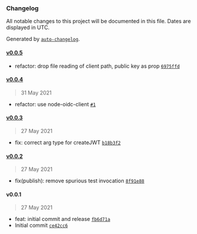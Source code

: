 ### Changelog

All notable changes to this project will be documented in this file. Dates are displayed in UTC.

Generated by [`auto-changelog`](https://github.com/CookPete/auto-changelog).

#### [v0.0.5](https://github.com/opengovsg/sgid-client/compare/v0.0.4...v0.0.5)

- refactor: drop file reading of client path, public key as prop [`6975ffd`](https://github.com/opengovsg/sgid-client/commit/6975ffda2f679d2940599f8297bd8a2f07a5cb73)

#### [v0.0.4](https://github.com/opengovsg/sgid-client/compare/v0.0.3...v0.0.4)

> 31 May 2021

- refactor: use node-oidc-client [`#1`](https://github.com/opengovsg/sgid-client/pull/1)

#### [v0.0.3](https://github.com/opengovsg/sgid-client/compare/v0.0.2...v0.0.3)

> 27 May 2021

- fix: correct arg type for createJWT [`b18b3f2`](https://github.com/opengovsg/sgid-client/commit/b18b3f207a596fd8420cae7ce3f44115d9c55376)

#### [v0.0.2](https://github.com/opengovsg/sgid-client/compare/v0.0.1...v0.0.2)

> 27 May 2021

- fix(publish): remove spurious test invocation [`8f91e88`](https://github.com/opengovsg/sgid-client/commit/8f91e880112bcd6b48a70a8fed7cac3aa29c4235)

#### v0.0.1

> 27 May 2021

- feat: initial commit and release [`fb6d71a`](https://github.com/opengovsg/sgid-client/commit/fb6d71a82af04c56a895c5e62a14c805f56173a0)
- Initial commit [`ce42cc6`](https://github.com/opengovsg/sgid-client/commit/ce42cc634cc6b608431049bb16f70177a06a0f2e)
